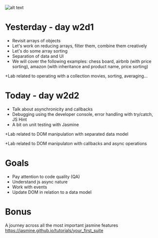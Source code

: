 ![alt text](https://github.com/webmad1019-1/day3_advanced-selectors-positioning-full-layout/blob/master/img/logo2.png?raw "")

# Yesterday - day w2d1

* Revisit arrays of objects
* Let's work on reducing arrays, filter them, combine them creatively
* Let's do some array sorting
* Separation of data and UI
* We will cover the following examples: chess board, airbnb (with price sorting), amazon (with inheritance and product name, price sorting)

+Lab related to operating with a collection movies, sorting, averaging...

# Today - day w2d2

* Talk about asynchronicity and callbacks
* Debugging using the developer console, error handling with try/catch, JS Hint
* A bit on unit testing with Jasmine

+Lab related to DOM manipulation with separated data model

+Lab related to DOM manipulaton with callbacks and async operations

# Goals

* Pay attention to code quality (QA)
* Understand js async nature
* Work with events
* Update DOM in relation to a data model

# Bonus

A journey across all the most important jasmine features
https://jasmine.github.io/tutorials/your_first_suite
